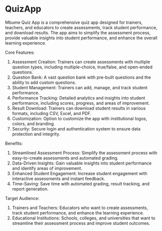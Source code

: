 # QuizApp
Mbume Quiz App is a comprehensive quiz app designed for trainers, teachers, and educators to create assessments, track student performance, and download results. The app aims to simplify the assessment process, provide valuable insights into student performance, and enhance the overall learning experience.

Core Features:

1. Assessment Creation: Trainers can create assessments with multiple question types, including multiple-choice, true/false, and open-ended questions.
2. Question Bank: A vast question bank with pre-built questions and the ability to add custom questions.
3. Student Management: Trainers can add, manage, and track student performance.
4. Performance Tracking: Detailed analytics and insights into student performance, including scores, progress, and areas of improvement.
5. Result Download: Trainers can download student results in various formats, including CSV, Excel, and PDF.
6. Customization: Option to customize the app with institutional logos, colors, and branding.
7. Security: Secure login and authentication system to ensure data protection and integrity.

Benefits:

1. Streamlined Assessment Process: Simplify the assessment process with easy-to-create assessments and automated grading.
2. Data-Driven Insights: Gain valuable insights into student performance and identify areas of improvement.
3. Enhanced Student Engagement: Increase student engagement with interactive assessments and instant feedback.
4. Time-Saving: Save time with automated grading, result tracking, and report generation.

Target Audience:

1. Trainers and Teachers: Educators who want to create assessments, track student performance, and enhance the learning experience.
2. Educational Institutions: Schools, colleges, and universities that want to streamline their assessment process and improve student outcomes.
